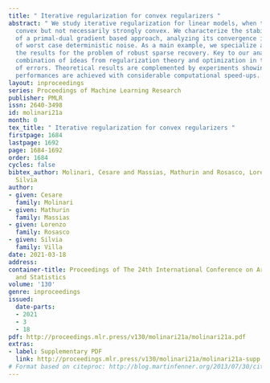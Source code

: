 ```yaml
---
title: " Iterative regularization for convex regularizers "
abstract: " We study iterative regularization for linear models, when the bias is
  convex but not necessarily strongly convex. We characterize the stability properties
  of a primal-dual gradient based approach, analyzing its convergence in the presence
  of worst case deterministic noise. As a main example, we specialize and illustrate
  the results for the problem of robust sparse recovery. Key to our analysis is a
  combination of ideas from regularization theory and optimization in the presence
  of errors. Theoretical results are complemented by experiments showing that state-of-the-art
  performances are achieved with considerable computational speed-ups. "
layout: inproceedings
series: Proceedings of Machine Learning Research
publisher: PMLR
issn: 2640-3498
id: molinari21a
month: 0
tex_title: " Iterative regularization for convex regularizers "
firstpage: 1684
lastpage: 1692
page: 1684-1692
order: 1684
cycles: false
bibtex_author: Molinari, Cesare and Massias, Mathurin and Rosasco, Lorenzo and Villa,
  Silvia
author:
- given: Cesare
  family: Molinari
- given: Mathurin
  family: Massias
- given: Lorenzo
  family: Rosasco
- given: Silvia
  family: Villa
date: 2021-03-18
address:
container-title: Proceedings of The 24th International Conference on Artificial Intelligence
  and Statistics
volume: '130'
genre: inproceedings
issued:
  date-parts:
  - 2021
  - 3
  - 18
pdf: http://proceedings.mlr.press/v130/molinari21a/molinari21a.pdf
extras:
- label: Supplementary PDF
  link: http://proceedings.mlr.press/v130/molinari21a/molinari21a-supp.pdf
# Format based on citeproc: http://blog.martinfenner.org/2013/07/30/citeproc-yaml-for-bibliographies/
---
```

